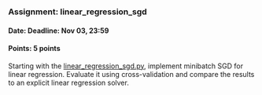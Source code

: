 ### Assignment: linear_regression_sgd
#### Date: Deadline: Nov 03, 23:59
#### Points: 5 points

Starting with the [linear_regression_sgd.py](https://github.com/ufal/npfl129/tree/past-1920/labs/02/linear_regression_sgd.py),
implement minibatch SGD for linear regression. Evaluate it
using cross-validation and compare the results to an explicit
linear regression solver.
